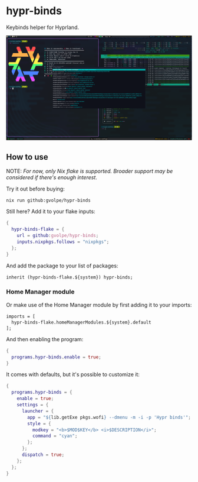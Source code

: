 # hypr-binds

Keybinds helper for Hyprland.

![binds](./imgs/hypr-binds.png)

## How to use

NOTE: *For now, only Nix flake is supported. Broader support may be considered if there's enough interest*.
 
Try it out before buying:

```console
nix run github:gvolpe/hypr-binds
```

Still here? Add it to your flake inputs:

```nix
{
  hypr-binds-flake = {
    url = github:gvolpe/hypr-binds;
    inputs.nixpkgs.follows = "nixpkgs";
  };
}
```

And add the package to your list of packages:

```
inherit (hypr-binds-flake.${system}) hypr-binds;
```

### Home Manager module

Or make use of the Home Manager module by first adding it to your imports:

```
imports = [
  hypr-binds-flake.homeManagerModules.${system}.default
];
```

And then enabling the program:

```nix
{
  programs.hypr-binds.enable = true;
}
```

It comes with defaults, but it's possible to customize it:

```nix
{
  programs.hypr-binds = {
    enable = true;
    settings = {
      launcher = {
        app = "${lib.getExe pkgs.wofi} --dmenu -m -i -p 'Hypr binds'";
        style = {
          modkey = "<b>$MOD$KEY</b> <i>$DESCRIPTION</i>";
          command = "cyan";
        };
      };
      dispatch = true;
    };
  };
}
```

